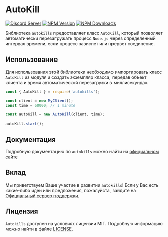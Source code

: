 # AutoKill

[![Discord Server](https://img.shields.io/discord/796504104565211187?color=7289da&logo=discord&logoColor=white)](https://discord.gg/EuSbT5HH8b)
[![NPM Version](https://img.shields.io/npm/v/autokills.svg?maxAge=3600)](https://www.npmjs.com/package/autokills)
[![NPM Downloads](https://img.shields.io/npm/dt/autokills.svg?maxAge=3600)](https://www.npmjs.com/package/autokills)


Библиотека `autokills` предоставляет класс `AutoKill`, который позволяет автоматически перезагружать процесс `Node.js` через определенный интервал времени, если процесс зависнет или прервет соединение.

## Использование
Для использования этой библиотеки необходимо импортировать класс `AutoKill` из модуля и создать экземпляр класса, передав объект клиента и время автоматической перезагрузки в миллисекундах.

```js
const { AutoKill } = require('autokills');

const client = new MyClient();
const time = 60000; // 1 minute

const autoKill = new AutoKill(client, time);

autoKill.start();
```

## Документация

Подробную документацию по `autokills` можно найти на <a href="https://Sempai-07.github.io/dosc-autokills">официальном сайте</a>

## Вклад

Мы приветствуем Ваше участие в развитии `autokills`! Если у Вас есть какие-либо идеи или предложения, пожалуйста, зайдите на <a href="https://discord.gg/j8G7jhHMbs">Официальный сервер поддержки</a>.

## Лицензия

`Autokills` доступен на условиях лицензии MIT. Подробную информацию можно найти в файле <a href="https://github.com/Sempai-07/autokills/blob/main/LICENSE">LICENSE</a>.